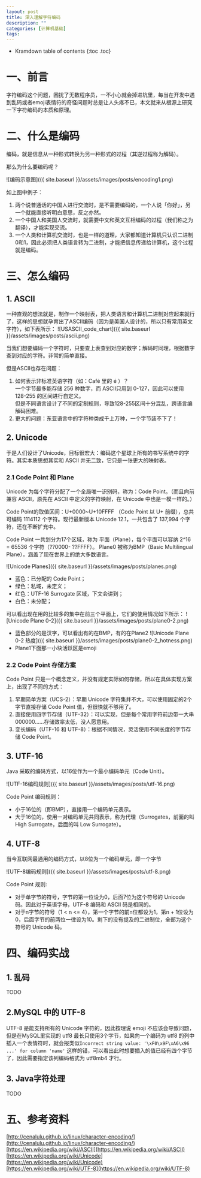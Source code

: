 ```yaml
---
layout: post
title: 深入理解字符编码
description: ""
categories: [计算机基础]
tags: 
---
```


* Kramdown table of contents
{:toc .toc}


# 一、前言
字符编码这个问题，困扰了无数程序员，一不小心就会掉进坑里，每当在开发中遇到乱码或者emoji表情符的奇怪问题时总是让人头疼不已，本文就来从根源上研究一下字符编码的本质和原理。

# 二、什么是编码
编码，就是信息从一种形式转换为另一种形式的过程（其逆过程称为解码）。

那么为什么要编码呢？

![编码示意图]({{ site.baseurl }}/assets/images/posts/encoding1.png)

如上图中例子：
1. 两个说普通话的中国人进行交流时，是不需要编码的，一个人说「你好」，另一个就能直接听明白意思，反之亦然。
2. 一个中国人和美国人交流时，就需要中文和英文互相编码的过程（我们称之为翻译），才能实现交流。
3. 一个人类和计算机交流时，也是一样的道理，大家都知道计算机只认识二进制0和1，因此必须把人类语言转为二进制，才能把信息传递给计算机，这个过程就是编码。

# 三、怎么编码
## 1. ASCII
一种直观的想法就是，制作一个映射表，把人类语言和计算机二进制对应起来就行了，这样的思想就孕育出了ASCII编码（因为是美国人设计的，所以只有常用英文字符），如下表所示：
![USASCII_code_chart]({{ site.baseurl }}/assets/images/posts/ascii.png)

当我们想要编码一个字符时，只要查上表查到对应的数字；解码时同理，根据数字查到对应的字符。非常的简单直接。

但是ASCII也存在问题：
1. 如何表示非标准英语字符（如：Café 里的 é ）？  
一个字节最多能存储 256 种数字，而 ASCII只用到 0-127，因此可以使用 128-255 的区间进行自定义。  
但是不同语言设计了不同的定制规则，导致128-255区间十分混乱，跨语言编解码困难。
2. 更大的问题：东亚语言中的字符种类成千上万种，一个字节装不下了！

## 2. Unicode
于是人们设计了Unicode，目标很宏大：编码这个星球上所有的书写系统中的字符。其实本质思想其实和 ASCII 并无二致，它只是一张更大的映射表。

### 2.1 Code Point 和 Plane 
Unicode 为每个字符分配了一个全局唯一识别码，称为：Code Point。（而且向前兼容 ASCII，原先在 ASCII 中定义的字符映射，在 Unicode 中也是一模一样的。）

Code Point的取值区间：U+0000~U+10FFFF （Code Point 以 U+ 前缀），总共可编码 1114112 个字符。现行最新版本 Unicode 12.1，一共包含了 137,994 个字符，还在不断扩充中。

Code Point 一共划分为17个区域，称为 平面（Plane），每个平面可以容纳 2^16 = 65536 个字符（??0000- ??FFFF）。
Plane0 被称为BMP（Basic Multilingual Plane），涵盖了现在世界上的绝大多数语言。

![Unicode Planes]({{ site.baseurl }}/assets/images/posts/planes.png)
* 蓝色：已分配的 Code Point；
* 绿色：私域，未定义；
* 红色：UTF-16 Surrogate 区域，下文会讲到；
* 白色：未分配；

可以看出现在用的比较多的集中在前三个平面上，它们的使用情况如下所示：
![Unicode Plane 0-2]({{ site.baseurl }}/assets/images/posts/plane0-2.png)
* 蓝色部分的是汉字，可以看出有的在BMP，有的在Plane2
![Unicode Plane 0-2 热度]({{ site.baseurl }}/assets/images/posts/plane0-2_hotness.png)
* Plane1下面那一小块活跃区是emoji

### 2.2 Code Point 存储方案
Code Point 只是一个概念定义，并没有规定实际如何存储，所以在具体实现方案上，出现了不同的方式：
1. 早期简单方案（UCS-2）：早期 Unicode 字符集并不大，可以使用固定的2个字节直接存储 Code Point 值，但很快就不够用了。
2. 直接使用四字节存储（UTF-32）：可以实现，但是每个常用字符前边带一大串000000……存储效率太低，没人愿意用。
3. 变长编码（UTF-16 和 UTF-8）：根据不同情况，灵活使用不同长度的字节存储 Code Point。

## 3. UTF-16
Java 采取的编码方式，以16位作为一个最小编码单元（Code Unit）。

![UTF-16编码规则]({{ site.baseurl }}/assets/images/posts/utf-16.png)

Code Point 编码规则：
* 小于16位的（即BMP），直接用一个编码单元表示。
* 大于16位的，使用一对编码单元共同表示，称为代理（Surrogates，前面的叫 High Surrogate，后面的叫 Low Surrogate）。


## 4. UTF-8
当今互联网最通用的编码方式，以8位为一个编码单元，即一个字节

![UTF-8编码规则]({{ site.baseurl }}/assets/images/posts/utf-8.png)

Code Point 规则:
* 对于单字节的符号，字节的第一位设为0，后面7位为这个符号的 Unicode 码。因此对于英语字母，UTF-8 编码和 ASCII 码是相同的。
* 对于n字节的符号（1 < n <= 4），第一个字节的前n位都设为1，第n + 1位设为0，后面字节的前两位一律设为10。剩下的没有提及的二进制位，全部为这个符号的 Unicode 码。


# 四、编码实战
## 1. 乱码
TODO

## 2.MySQL 中的 UTF-8
UTF-8 是能支持所有的 Unicode 字符的，因此按理说 emoji 不应该会导致问题，但是在MySQL里实现的 utf8 最长只使用3个字节，如果向一个编码为 utf8 的列中插入一个表情符时，就会报类似`Incorrect string value: '\xF0\x9F\xA6\x96  ...' for column 'name'`
这样的错，可以看出此时想要插入的值已经有四个字节了，因此需要指定该列编码格式为 utf8mb4 才行。

## 3. Java字符处理
TODO

# 五、参考资料
[http://cenalulu.github.io/linux/character-encoding/](http://cenalulu.github.io/linux/character-encoding/)  
[https://en.wikipedia.org/wiki/ASCII](https://en.wikipedia.org/wiki/ASCII)  
[https://en.wikipedia.org/wiki/Unicode](https://en.wikipedia.org/wiki/Unicode)  
[https://en.wikipedia.org/wiki/UTF-8](https://en.wikipedia.org/wiki/UTF-8)  
